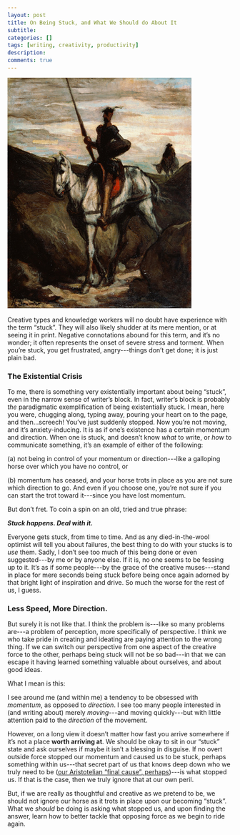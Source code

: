 ```yaml
---
layout: post
title: On Being Stuck, and What We Should do About It
subtitle:
categories: []
tags: [writing, creativity, productivity]
description:
comments: true
---
```

![](/graphics/Quixote.jpg)

Creative types and knowledge workers will no doubt have experience with the term “stuck”. They will also likely shudder at its mere mention, or at seeing it in print. Negative connotations abound for this term, and it’s no wonder; it often represents the onset of severe stress and torment. When you’re stuck, you get frustrated, angry---things don’t get done; it is just plain bad.
<!--more-->

### The Existential Crisis

To me, there is something very existentially important about being “stuck”, even in the narrow sense of writer’s block. In fact, writer’s block is probably _the_ paradigmatic exemplification of being existentially stuck. I mean, here you were, chugging along, typing away, pouring your heart on to the page, and then…screech! You’ve just suddenly stopped. Now you’re not moving, and it’s anxiety-inducing. It is as if one’s existence has a certain momentum and direction. When one is stuck, and doesn’t know *what* to write, or *how* to communicate something, it’s an example of either of the following:

(a) not being in control of your momentum or direction---like a galloping horse over which you have no control, or

(b) momentum has ceased, and your horse trots in place as you are not sure which direction to go. And even if you choose one, you’re not sure if you can start the trot toward it---since you have lost momentum.

But don’t fret. To coin a spin on an old, tried and true phrase:


***Stuck happens. Deal with it.***

Everyone gets stuck, from time to time. And as any died-in-the-wool optimist will tell you about failures, the best thing to do with your stucks is to _use_ them. Sadly, I don’t see too much of this being done or even suggested---by me or by anyone else. If it is, no one seems to be fessing up to it. It’s as if some people---by the grace of the creative muses---stand in place for mere seconds being stuck before being once again adorned by that bright light of inspiration and drive. So much the worse for the rest of us, I guess.

### Less Speed, More Direction.

But surely it is not like that. I think the problem is---like so many problems are---a problem of perception, more specifically of perspective. I think we who take pride in creating and ideating are paying attention to the wrong thing. If we can switch our perspective from one aspect of the creative force to the other, perhaps being stuck will not be so bad---in that we can escape it having learned something valuable about ourselves, and about good ideas.

What I mean is this:

I see around me (and within me) a tendency to be obsessed with *momentum*, as opposed to *direction*. I see too many people interested in (and writing about) merely *moving*---and moving quickly---but with little attention paid to the *direction* of the movement.

However, on a long view it doesn’t matter how fast you arrive somewhere if it’s not a place **worth arriving at**. We should be okay to sit in our “stuck” state and ask ourselves if maybe it isn’t a blessing in disguise. If no overt outside force stopped our momentum and caused us to be stuck, perhaps something within us---that secret part of us that knows deep down who we truly need to be ([our Aristotelian “final cause”, perhaps](http://wiki.43folders.com/index.php/Happiness))---is what stopped us. If that is the case, then we truly ignore that at our own peril.


But, if we are really as thoughtful and creative as we pretend to be, we should not ignore our horse as it trots in place upon our becoming “stuck”. What we *should* be doing is asking what stopped us, and upon finding the answer, learn how to better tackle that opposing force as we begin to ride again.
